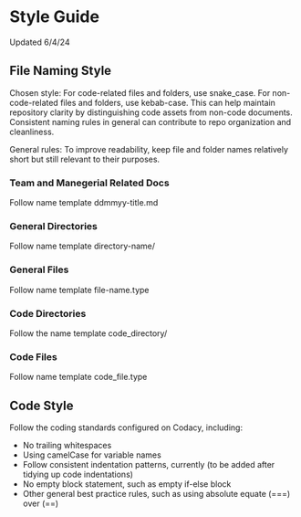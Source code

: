 # Style Guide

Updated 6/4/24

## File Naming Style

Chosen style: For code-related files and folders, use snake_case. For non-code-related files and folders, use kebab-case. This can help maintain repository clarity by distinguishing code assets from non-code documents.
Consistent naming rules in general can contribute to repo organization and cleanliness.

General rules: To improve readability, keep file and folder names relatively short but still relevant to their purposes.

### Team and Manegerial Related Docs

Follow name template ddmmyy-title.md

### General Directories

Follow name template directory-name/

### General Files

Follow name template file-name.type

### Code Directories

Follow the name template code_directory/

### Code Files

Follow name template code_file.type

## Code Style

Follow the coding standards configured on Codacy, including:

- No trailing whitespaces
- Using camelCase for variable names
- Follow consistent indentation patterns, currently (to be added after tidying up code indentations)
- No empty block statement, such as empty if-else block
- Other general best practice rules, such as using absolute equate (===) over (==)
